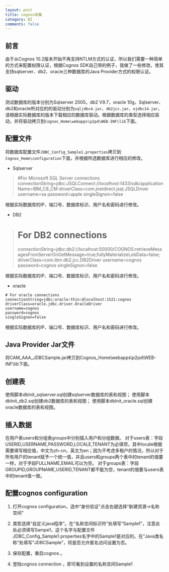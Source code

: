 ```yaml
---
layout: post
title: cognos收集
category: BI
comments: false
---
```


## 前言

由于从Cognos 10.2版本开始不再支持NTLM方式的认证，所以我们需要一种简单的方式来配置权限认证，根据Cognos SDK自己带的例子，我做了一些修改，使其支持sqlserver、db2、oracle三种数据库的Java Provider方式的权限认证。

## 驱动

测试数据库的版本分别为Sqlserver 2005，db2 V9.7，oracle 10g，Sqlserver、db2和oracle所对应的的驱动分别为`sqljdbc4.jar`、`db2jcc.jar`、`ojdbc14.jar`，请根据实际数据库的版本下载相应的数据库驱动。根据数据库的类型选择相应驱动，并将驱动拷贝到`Cognos_Home\webapps\p2pd\WEB-INF\lib`下面。

## 配置文件

将数据库配置文件`JDBC_Config_Sample1.properties`拷贝到`Cognos_Home\configuration`下面，并根据所选数据库进行相应的修改。

* Sqlserver

>#For Microsoft SQL Server connections
>connectionString=jdbc:JSQLConnect://*localhost:1433*/sdk/applicationName=IBM_C8_CM
>driverClass=com.jnetdirect.jsql.JSQLDriver
>username=sa
>password=apple
>singleSignon=false


根据实际数据库的IP、端口号、数据库标识、用户名和密码进行修改。

* DB2

># For DB2 connections
>connectionString=jdbc:db2://localhost:50000/COGNOS:retrieveMessagesFromServerOnGetMessage=true;fullyMaterializeLobData=false;
>driverClass=com.ibm.db2.jcc.DB2Driver
>username=cognos
>password=cognos
>singleSignon=false

根据实际数据库的IP、端口号、数据库标识、用户名和密码进行修改。

* oracle

```
# For oracle connections
connectionString=jdbc:oracle:thin:@localhost:1521:cognos
driverClass=oracle.jdbc.driver.OracleDriver
username=cognos
password=cognos
singleSignon=false
```
根据实际数据库的IP、端口号、数据库标识、用户名和密码进行修改。

## Java Provider Jar文件

将CAM_AAA_JDBCSample.jar拷贝到Cognos_Home\webapps\p2pd\WEB-INF\lib下面。

## 创建表

使用脚本dbInit_sqlserver.sql创建sqlserver数据库的表和视图；
使用脚本dbInit_db2.sql创建db2数据库的表和视图；
使用脚本dbInit_oracle.sql创建oracle数据库的表和视图。

## 插入数据

在用户表users和分组表groups中分别插入用户和分组数据。
对于users表：字段USERID,USERNAME,PASSWORD,LOCALE,TENANT为必填项，其中locale根据需要填写相应值，中文为zh-cn，英文为en；因为不考虑多租户的情况，所以对于所有用户的tenant赋予一个统一值，并且users和groups两个表中的tenant的值要一样，对于字段FULLNAME,EMAIL可以为空。
对于groups表：字段GROUPID,GROUPNAME,USERID,TENANT都不能为空，tenant的值要与users表中的tenant值一致。

## 配置cognos configuration

1. 打开cognos configuration，选中“身份验证”点击右键选择“新建资源->名称空间”
 
2. 类型选择“自定义java程序”。在“名称空间标识符”处填写“Sample1”，注意此处必须填写Sampe1，这个名字与配置文件JDBC_Config_Sample1.properties名字中的Sample1是对应的。在“Java类名称”处填写“JDBCSample”，将是否允许匿名访问设置为否。
3. 保存配置，重启cognos 。
4. 登陆cognos connection ，即可看到设置的名称空间Sample1


